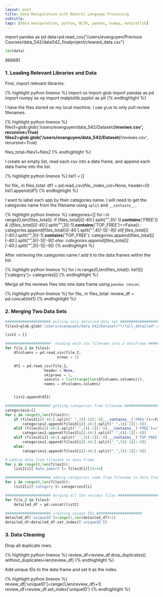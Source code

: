 ```yaml
---
layout: post
title: Data Manipulation with Natural Language Processing
subtitle:
tags: [data manipulation, python, NLTK, pandas, numpy, matplotlib]
---
```



import pandas as pd
data=pd.read_csv("/users/evanguyen/Previous Courses/data_542/data542_finalproject/cleaned_data.csv")

```python
len(data)
```


966691

### 1. Loading Relevant Libraries and Data

First, import relevant libraries.

{% highlight python linenos %}
import os
import glob
import pandas as pd
import numpy as np
import matplotlib.pyplot as plt
{% endhighlight %}


I have the files stored on my local machine. I use `glob` to only pull review filenames.

{% highlight python linenos %}
files1=glob.glob('/users/evanguyen/data_542/Dataset/**/*reveiws*.csv', recursive=True)
files2=glob.glob('/users/evanguyen/data_542/Dataset/**/*reviews*.csv', recursive=True)

files_total=files1+files2
{% endhighlight %}


I create an empty list, read each csv into a data frame, and append each data frame into the list.

{% highlight python linenos %}
list1 = []

for file_ in files_total:
    df1 = pd.read_csv(file_,index_col=None, header=0)
    list1.append(df1)
{% endhighlight %}

I want to label each app by their categories name. I will need to get the categories name from the filename using `split` and `__contains__`.

{% highlight python linenos %}
categories=[]
for i in range(0,len(files_total)):
    if (files_total[i][-40:].split("_",3)[-1].__contains__('FREE')) & ((files_total[i][-40:].split("_",3)[-1].__contains__('TOP_FREE')==False)) :
        categories.append(files_total[i][-40:].split("_",4)[-1][:-9])
    elif files_total[i][-40:].split("_",3)[-1].__contains__('TOP_FREE'):
        categories.append(files_total[i][-40:].split("_",5)[-1][:-9])
    else:
        categories.append(files_total[i][-40:].split("_",3)[-1][:-9])
{% endhighlight %}

After retrieving the categories name I add it to the data frames within the list.

{% highlight python linenos %}
for i in range(0,len(files_total)):
    list1[i]['category']= categories[i]
{% endhighlight %}

Merge all the reviews files into one data frame using `pandas concat`.

{% highlight python linenos %}
for file_ in files_total:
    review_df = pd.concat(list1)
{% endhighlight %}

### 2. Merging Two Data Sets

```python
##################### pulling only detailed data set #####################
files3=glob.glob('/users/evanguyen/data_542/Dataset/**/*all_detailed*.csv', recursive=True)

list2 = []

#####################  reading each csv filename into a dataframe #####################
for file_2 in files3:
    dfcolumns = pd.read_csv(file_2,
                        nrows = 1)

    df2 = pd.read_csv(file_2,
                  header = None,
                  skiprows = 1,
                  usecols = list(range(len(dfcolumns.columns))),
                  names = dfcolumns.columns)


    list2.append(df2)

##################### getting categories from filename #####################
categories2=[]
for i in range(0,len(files3)):
    if (files3[i][-40:].split("_",3)[-1][:-9].__contains__('FREE'))==False :
        categories2.append(files3[i][-40:].split("_",3)[-1][:-9])
    elif (files3[i][-40:].split("_",3)[-1][:-9].__contains__('FREE')==True) & (files3[i][-40:].split("_",3)[-1][:-9].__contains__('TOP_FREE')==False)  :
        categories2.append(files3[i][-40:].split("_",4)[-1][:-9])
    elif (files3[i][-40:].split("_",3)[-1][:-9].__contains__('TOP_FREE')==True)  :
        categories2.append(files3[i][-40:].split("_",5)[-1][:-9])
    else:
        categories2.append(files3[i][-40:].split("_",3)[-1][:-9])

# adding date from filename to data frame
for i in range(0,len(files3)):
    list2[i]['date_import']= files3[i][34:44]        

##################### adding categories name from filename to data frame #####################
for i in range(0,len(files3)):
    list2[i]['category']= categories2[i]

##################### merging all the reviews files #####################
for file_2 in files3:
    detailed_df = pd.concat(list2)

##################### creating unique IDs #####################
detailed_df['uniqueID']=range(1,len(detailed_df)+1)
detailed_df=detailed_df.set_index(['uniqueID'])
```


### 3. Data Cleaning
Drop all duplicate rows.

{% highlight python linenos %}
review_df=review_df.drop_duplicates()
without_duplicates=len(review_df)
{% endhighlight %}

Add unique IDs to the data frame and set it as the index.

{% highlight python linenos %}
review_df['uniqueID']=range(1,len(review_df)+1)
review_df=review_df.set_index('uniqueID')
{% endhighlight %}
